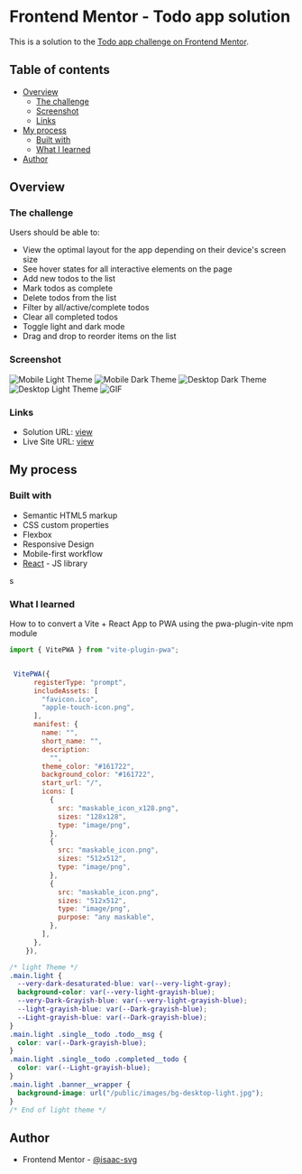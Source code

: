# Frontend Mentor - Todo app solution

This is a solution to the [Todo app challenge on Frontend Mentor](https://www.frontendmentor.io/challenges/todo-app-Su1_KokOW).

## Table of contents

- [Overview](#overview)
  - [The challenge](#the-challenge)
  - [Screenshot](#screenshot)
  - [Links](#links)
- [My process](#my-process)
  - [Built with](#built-with)
  - [What I learned](#what-i-learned)
- [Author](#author)

## Overview

### The challenge

Users should be able to:

- View the optimal layout for the app depending on their device's screen size
- See hover states for all interactive elements on the page
- Add new todos to the list
- Mark todos as complete
- Delete todos from the list
- Filter by all/active/complete todos
- Clear all completed todos
- Toggle light and dark mode
- Drag and drop to reorder items on the list

### Screenshot

![Mobile Light Theme](/screenshots/mobile1.png)
![Mobile Dark Theme](/screenshots/mobile2.png)
![Desktop Dark Theme](/screenshots/mobile2.png)
![Desktop Light Theme](/screenshots/mobile3.png)
![GIF](screenshots/mobile.gif)

### Links

- Solution URL: [view](https://pwa-multi-theme-todo.vercel.app/)
- Live Site URL: [view](https://pwa-multi-theme-todo.vercel.app/)

## My process

### Built with

- Semantic HTML5 markup
- CSS custom properties
- Flexbox
- Responsive Design
- Mobile-first workflow
- [React](https://reactjs.org/) - JS library

s

### What I learned

How to to convert a Vite + React App to PWA using the pwa-plugin-vite npm module

```js
import { VitePWA } from "vite-plugin-pwa";


 VitePWA({
      registerType: "prompt",
      includeAssets: [
        "favicon.ico",
        "apple-touch-icon.png",
      ],
      manifest: {
        name: "",
        short_name: "",
        description:
          "",
        theme_color: "#161722",
        background_color: "#161722",
        start_url: "/",
        icons: [
          {
            src: "maskable_icon_x128.png",
            sizes: "128x128",
            type: "image/png",
          },
          {
            src: "maskable_icon.png",
            sizes: "512x512",
            type: "image/png",
          },
          {
            src: "maskable_icon.png",
            sizes: "512x512",
            type: "image/png",
            purpose: "any maskable",
          },
        ],
      },
    }),
```

```css
/* light Theme */
.main.light {
  --very-dark-desaturated-blue: var(--very-light-gray);
  background-color: var(--very-light-grayish-blue);
  --very-Dark-Grayish-blue: var(--very-light-grayish-blue);
  --light-grayish-blue: var(--Dark-grayish-blue);
  --Light-grayish-blue: var(--Dark-grayish-blue);
}
.main.light .single__todo .todo__msg {
  color: var(--Dark-grayish-blue);
}
.main.light .single__todo .completed__todo {
  color: var(--Light-grayish-blue);
}
.main.light .banner__wrapper {
  background-image: url("/public/images/bg-desktop-light.jpg");
}
/* End of light theme */
```

## Author

- Frontend Mentor - [@isaac-svg](https://www.frontendmentor.io/profile/isaac-svg)
